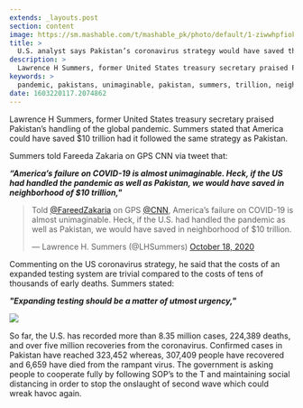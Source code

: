 ```yaml
--- 
extends: _layouts.post 
section: content 
image: https://sm.mashable.com/t/mashable_pk/photo/default/1-ziwwhpfioklfdn8ejxl5kg_2p7w.1200.jpg 
title: > 
  U.S. analyst says Pakistan’s coronavirus strategy would have saved them $10 trillion 
description: > 
  Lawrence H Summers, former United States treasury secretary praised Pakistan’s handling of the global pandemic.Summers stated that America could have saved $10 trillion had it followed the same strategy as Pakistan.Heck, if the U.S. had handled the pandemic as well as Pakistan, we would have saved in neighborhood of $10 trillion.Summers stated:"Expanding testing should be a matter of utmost urgency,"So far, the U.S. has recorded more than 8.35 million cases, 224,389 deaths, and over five million recoveries from the coronavirus.Confirmed cases in Pakistan have reached 323,452 whereas, 307,409 people have recovered and 6,659 have died from the rampant virus. 
keywords: > 
  pandemic, pakistans, unimaginable, pakistan, summers, trillion, neighborhood, saved, testing, million, analyst, coronavirus, strategy 
date: 1603220117.2074862 
--- 
```

<div><p>Lawrence H Summers, former United States treasury secretary praised Pakistan&#8217;s handling of the global pandemic. Summers stated that America could have saved $10 trillion had it followed the same strategy as Pakistan.</p>

<p>Summers told Fareeda Zakaria on GPS CNN via tweet that:</p>

<p><strong><i>&#8220;America&#8217;s failure on COVID-19 is almost unimaginable. Heck, if the US had handled the pandemic as well as Pakistan, we would have saved in neighborhood of $10 trillion,"</i></strong></p>

<blockquote class="twitter-tweet">
<p dir="ltr" lang="en">Told <a href="https://twitter.com/FareedZakaria?ref_src=twsrc%5Etfw">@FareedZakaria</a> on GPS <a href="https://twitter.com/CNN?ref_src=twsrc%5Etfw">@CNN</a>, America&#8217;s failure on COVID-19 is almost unimaginable. Heck, if the U.S. had handled the pandemic as well as Pakistan, we would have saved in neighborhood of $10 trillion.</p>
&#8212; Lawrence H. Summers (@LHSummers) <a href="https://twitter.com/LHSummers/status/1317848909277003779?ref_src=twsrc%5Etfw">October 18, 2020</a></blockquote>

<p> </p>

<p>Commenting on the US coronavirus strategy, he said that the costs of an expanded testing system are trivial compared to the costs of tens of thousands of early deaths. Summers stated:</p>

<p><i><strong>"Expanding testing should be a matter of utmost urgency,"</strong></i></p>

<p> </p>

<img alt="&#160;" class="image photo" src="https://sm.mashable.com/mashable_pk/photo/default/zarapara_az5x.png">

<p>So far, the U.S. has recorded more than 8.35 million cases, 224,389 deaths, and over five million recoveries from the coronavirus. Confirmed cases in Pakistan have reached 323,452 whereas, 307,409 people have recovered and 6,659 have died from the rampant virus. The government is asking people to cooperate fully by following SOP&#8217;s to the T and maintaining social distancing in order to stop the onslaught of second wave which could wreak havoc again.</p>
  
  </div>
